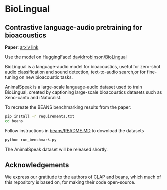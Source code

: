 # BioLingual
## Contrastive language-audio pretraining for bioacoustics

**Paper**: [arxiv link](#)

Use the model on HuggingFace! [davidrrobinson/BioLingual](https://huggingface.co/davidrrobinson/BioLingual)

BioLingual is a language-audio model for bioacoustics, useful for zero-shot audio classification and sound detection, text-to-audio search,or for fine-tuning on new bioacoustic tasks.

AnimalSpeak is a large-scale language-audio dataset used to train BioLingual, created by captioning large-scale bioacoustics datasets such as Xeno-canto and iNaturalist.

To recreate the BEANS benchmarking results from the paper:

```bash
pip install -r requirements.txt
cd beans
```
Follow instructions in [beans/README.MD](./beans/README.MD) to download the datasets
```bash
python run_benchmark.py
```

The AnimalSpeak dataset will be released shortly.

## Acknowledgements

We express our gratitude to the authors of [CLAP](https://github.com/LAION-AI/CLAP) and [beans](https://github.com/earthspecies/beans), which much of this repository is based on, for making their code open-source.